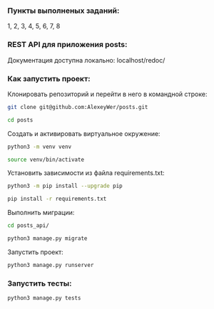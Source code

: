 ### Пункты выполненых заданий:

1, 2, 3, 4, 5, 6, 7, 8


### REST API для приложения posts:

Документация доступна локально: localhost/redoc/

### Как запустить проект:

Клонировать репозиторий и перейти в него в командной строке:

``` bash
git clone git@github.com:AlexeyWer/posts.git
```

``` bash
cd posts
```

Cоздать и активировать виртуальное окружение:

``` bash
python3 -m venv venv
```

``` bash
source venv/bin/activate
```

Установить зависимости из файла requirements.txt:

``` bash
python3 -m pip install --upgrade pip
```

``` bash
pip install -r requirements.txt
```

Выполнить миграции:
``` bash
cd posts_api/
```

``` bash
python3 manage.py migrate
```

Запустить проект:

``` bash
python3 manage.py runserver
```

### Запустить тесты:

``` bash
python3 manage.py tests
```
